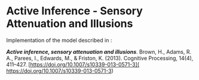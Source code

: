 # Active Inference - Sensory Attenuation and Illusions


Implementation of the model described in :

***Active inference, sensory attenuation and illusions***. Brown, H., Adams, R. A., Parees, I., Edwards, M., & Friston, K. (2013). Cognitive Processing, 14(4), 411–427. [https://doi.org/10.1007/s10339-013-0571-3]( https://doi.org/10.1007/s10339-013-0571-3)
